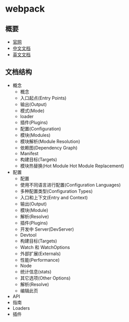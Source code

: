 # webpack

## 概要

- [官网](https://webpack.js.org/)
- [中文文档](https://www.webpackjs.com/concepts/)
- [英文文档](https://webpack.js.org/concepts/)

## 文档结构

- 概念
    - 概念
    - 入口起点(Entry Points)
    - 输出(Output)
    - 模式(Mode)
    - loader
    - 插件(Plugins)
    - 配置(Configuration)
    - 模块(Modules)
    - 模块解析(Module Resolution)
    - 依赖图(Dependency Graph)
    - Manifest
    - 构建目标(Targets)
    - 模块热替换(Hot Module Hot Module Replacement)
- 配置 
    - 配置
    - 使用不同语言进行配置(Configuration Languages)
    - 多种配置类型(Configuration Types)
    - 入口和上下文(Entry and Context)
    - 输出(Output)
    - 模块(Module)
    - 解析(Resolve)
    - 插件(Plugins)
    - 开发中 Server(DevServer)
    - Devtool
    - 构建目标(Targets)
    - Watch 和 WatchOptions
    - 外部扩展(Externals)
    - 性能(Performance)
    - Node
    - 统计信息(stats)
    - 其它选项(Other Options)
    - 解析(Resolve)
    - 编辑此页
- API
- 指南
- Loaders
- 插件

